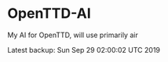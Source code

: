 # OpenTTD-AI
My AI for OpenTTD, will use primarily air

Latest backup: Sun Sep 29 02:00:02 UTC 2019

